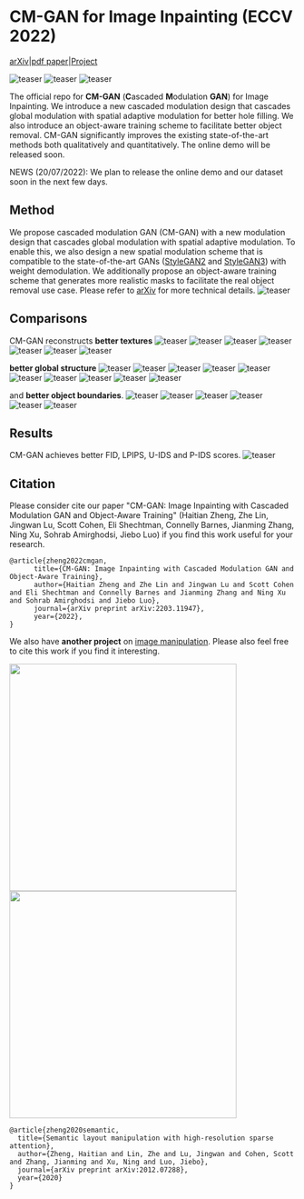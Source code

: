 # CM-GAN for Image Inpainting (ECCV 2022)
[arXiv](https://arxiv.org/abs/2203.11947)|[pdf paper](CM_GAN.pdf)|[Project](https://github.com/htzheng/CM-GAN-Inpainting/)
<!-- |[Demo Video](https://github.com/htzheng/CM-GAN-Inpainting/tree/main/figures/demo) -->
![teaser](figures/3241.jpg)
![teaser](figures/405.jpg)
![teaser](figures/2946.jpg)


The official repo for **CM-GAN** (**C**ascaded **M**odulation **GAN**) for Image Inpainting. We introduce a new cascaded modulation design that cascades global modulation with spatial adaptive modulation for better hole filling. We also introduce an object-aware training scheme to facilitate better object removal. CM-GAN significantly improves the existing state-of-the-art methods both qualitatively and quantitatively. The online demo will be released soon.

NEWS (20/07/2022): We plan to release the online demo and our dataset soon in the next few days.
<!-- ## Example
![teaser](figures/teaser.gif) -->

## Method
We propose cascaded modulation GAN (CM-GAN) with a new modulation design that cascades global modulation with spatial adaptive modulation. To enable this, we also design a new spatial modulation scheme that is compatible to the state-of-the-art GANs ([StyleGAN2](https://github.com/NVlabs/stylegan2-ada-pytorch) and [StyleGAN3](https://github.com/NVlabs/stylegan3)) with weight demodulation. We additionally propose an object-aware training scheme that generates more realistic masks to facilitate the real object removal use case. Please refer to [arXiv](https://arxiv.org/abs/2203.11947) for more technical details.
![teaser](figures/framework.jpg)

## Comparisons
CM-GAN reconstructs **better textures**
![teaser](figures/193.jpg)
![teaser](figures/664.jpg)
![teaser](figures/2902.jpg)
![teaser](figures/Places365_val_00020862.png)
![teaser](figures/Places365_val_00028010.png)
![teaser](figures/Places365_val_00014099.png)
![teaser](figures/caption.png)
<!-- ![teaser](figures/493_thick.jpg) -->

**better global structure**
![teaser](figures/3241.jpg)
![teaser](figures/742.jpg)
![teaser](figures/Places365_val_00025577.png)
![teaser](figures/Places365_val_00025090.png)
![teaser](figures/6013.jpg)
![teaser](figures/Places365_val_00020151.png)
![teaser](figures/Places365_val_00027012.png)
![teaser](figures/Places365_val_00022189.png)
![teaser](figures/Places365_val_00022376.png)
![teaser](figures/caption.png)

and **better object boundaries**.
![teaser](figures/824.jpg)
![teaser](figures/1340.jpg)
![teaser](figures/14.jpg)
![teaser](figures/Places365_val_00025613.png)
![teaser](figures/Places365_val_00029029.png)
![teaser](figures/caption.png)


## Results
CM-GAN achieves better FID, LPIPS, U-IDS and P-IDS scores.
![teaser](figures/table.png)

<!-- ## Demo
Our inpainting interface suppports interactive selection and removal of distractors. We thank [Qing Liu](https://qliu24.github.io/) for building the nice demo.
![teaser](figures/demo1.gif) -->

## Citation
Please consider cite our paper "CM-GAN: Image Inpainting with Cascaded Modulation GAN and Object-Aware Training" (Haitian Zheng, Zhe Lin, Jingwan Lu, Scott Cohen, Eli Shechtman, Connelly Barnes, Jianming Zhang, Ning Xu, Sohrab Amirghodsi, Jiebo Luo) if you find this work useful for your research. 
```
@article{zheng2022cmgan,
      title={CM-GAN: Image Inpainting with Cascaded Modulation GAN and Object-Aware Training}, 
      author={Haitian Zheng and Zhe Lin and Jingwan Lu and Scott Cohen and Eli Shechtman and Connelly Barnes and Jianming Zhang and Ning Xu and Sohrab Amirghodsi and Jiebo Luo},
      journal={arXiv preprint arXiv:2203.11947},
      year={2022},
}
```

We also have **another project** on [image manipulation](https://arxiv.org/abs/2012.07288). Please also feel free to cite this work if you find it interesting.
<p float="left">
  <img src="figures/manipulation1.jpg" width="400" />
  <img src="figures/manipulation2.jpg" width="400" /> 
</p>

```
@article{zheng2020semantic,
  title={Semantic layout manipulation with high-resolution sparse attention},
  author={Zheng, Haitian and Lin, Zhe and Lu, Jingwan and Cohen, Scott and Zhang, Jianming and Xu, Ning and Luo, Jiebo},
  journal={arXiv preprint arXiv:2012.07288},
  year={2020}
}
```